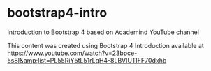 # bootstrap4-intro

Introduction to Bootstrap 4 based on Academind YouTube channel

This content was created using Bootstrap 4 Introduction available at https://www.youtube.com/watch?v=23bpce-5s8I&amp;list=PL55RiY5tL51rLqH4-8LBVlUTIFF70dxhb